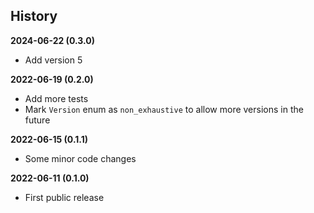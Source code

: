 History
-------

**2024-06-22 (0.3.0)**
 - Add version 5

**2022-06-19 (0.2.0)**
 - Add more tests
 - Mark `Version` enum as `non_exhaustive` to allow more versions in the future

**2022-06-15 (0.1.1)**
 - Some minor code changes

**2022-06-11 (0.1.0)**
 - First public release
